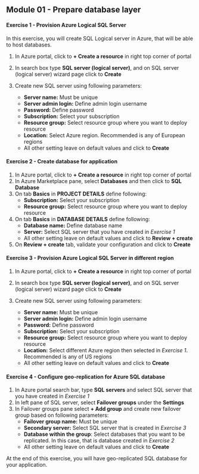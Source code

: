 ## Module 01 - Prepare database layer

#### Exercise 1 - Provision Azure Logical SQL Server

In this exercise, you will create SQL Logical server in Azure, that will be able to host databases.

1. In Azure portal, click to **+ Create a resource** in right top corner of portal

2. In search box type **SQL server (logical server)**, and on SQL server (logical server) wizard page click to **Create**

3. Create new SQL server using following parameters:

   - **Server name:** Must be unique
   - **Server admin login:** Define admin login username
   - **Password:** Define password
   - **Subscription:** Select your subscription
   - **Resource group:** Select resource group where you want to deploy resource
   - **Location:** Select Azure region. Recommended is any of European regions
   - All other setting leave on default values and click to **Create**

   

#### Exercise 2 - Create database for application

1. In Azure portal, click to **+ Create a resource** in right top corner of portal
2. In Azure Marketplace pane, select **Databases** and then click to **SQL Database**
3. On tab **Basics** in **PROJECT DETAILS** define following:
   - **Subscription:** Select your subscription
   - **Resource group:** Select resource group where you want to deploy resource
4. On tab **Basics** in **DATABASE DETAILS** define following:
   - **Database name:** Define database name
   - **Server:** Select SQL server that you have created in *Exercise 1*
   - All other setting leave on default values and click to **Review + create**
5. On **Review + create** tab, validate your configuration and click to **Create**



#### Exercise 3 - Provision Azure Logical SQL Server in different region

1. In Azure portal, click to **+ Create a resource** in right top corner of portal

2. In search box type **SQL server (logical server)**, and on SQL server (logical server) wizard page click to **Create**

3. Create new SQL server using following parameters:

   - **Server name:** Must be unique
   - **Server admin login:** Define admin login username
   - **Password:** Define password
   - **Subscription:** Select your subscription
   - **Resource group:** Select resource group where you want to deploy resource
   - **Location:** Select different Azure region then selected in *Exercise 1*. Recommended is any of US regions
   - All other setting leave on default values and click to **Create**

   

#### Exercise 4 - Configure geo-replication for Azure SQL database

1. In Azure portal search bar, type **SQL servers** and select SQL server that you have created in *Exercise 1*
2. In left pane of SQL server, select **Failover groups** under the **Settings**
3. In Failover groups pane select **+ Add group** and create new failover group based on following parameters:
   - **Failover group name:** Must be unique
   - **Secondary server:** Select SQL server that is created in *Exercise 3*
   - **Database within the group**: Select databases that you want to be replicated. In this case, that is database created in *Exercise 2*
   - All other setting leave on default values and click to **Create**



At the end of this exercise, you will have geo-replicated SQL database for your application.